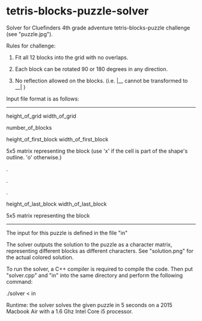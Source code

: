 # tetris-blocks-puzzle-solver

Solver for Cluefinders 4th grade adventure tetris-blocks-puzzle challenge (see "puzzle.jpg").

Rules for challenge:

1. Fit all 12 blocks into the grid with no overlaps.

2. Each block can be rotated 90 or 180 degrees in any direction.

3. No reflection allowed on the blocks. (i.e. |__ cannot be transformed to __| )


Input file format is as follows:

___________________________________________________________________________________________________________
height_of_grid width_of_grid

number_of_blocks

height_of_first_block width_of_first_block

5x5 matrix representing the block (use 'x' if the cell is part of the shape's outline. 'o' otherwise.)

.

.

.

height_of_last_block width_of_last_block

5x5 matrix representing the block

___________________________________________________________________________________________________________

The input for this puzzle is defined in the file "in"

The solver outputs the solution to the puzzle as a character matrix, representing different blocks as different characters. See "solution.png" for the actual colored solution.

To run the solver, a C++ compiler is required to compile the code.
Then put "solver.cpp" and "in" into the same directory and perform the following command:

./solver < in

Runtime: the solver solves the given puzzle in 5 seconds on a 2015 Macbook Air with a 1.6 Ghz Intel Core i5 processor.
